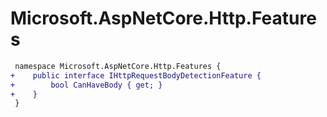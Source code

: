 # Microsoft.AspNetCore.Http.Features

``` diff
 namespace Microsoft.AspNetCore.Http.Features {
+    public interface IHttpRequestBodyDetectionFeature {
+        bool CanHaveBody { get; }
+    }
 }
```
